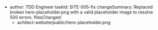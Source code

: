 - author: TDD Engineer
  taskId: SITE-005-fix
  changeSummary: Replaced broken hero-placeholder.png with a valid placeholder image to resolve 500 errors.
  filesChanged:
  - achitect-website/public/hero-placeholder.png